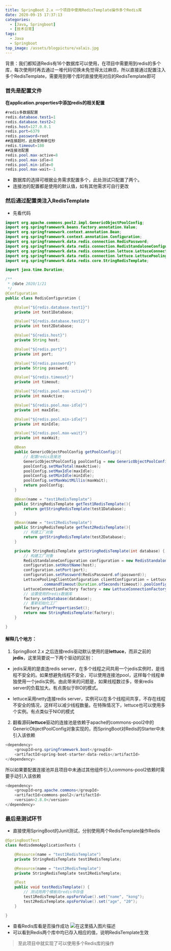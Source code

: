 ```yaml
---
title: SpringBoot 2.x 一个项目中使用RedisTemplate操作多个Redis库
date: 2020-09-15 17:37:13
categories:
  - [Java, Springboot]
  - [技术日常]
tags:
  - Java
  - Springboot
top_image: /assets/blogpicture/valais.jpg
---
```


背景：我们都知道Redis有16个数据库可以使用，在项目中需要用到redis的多个库，每次使用时再去通过一堆代码切换未免觉得太过麻烦，所以直接通过配置注入多个RedisTemplate，需要用到哪个库时直接使用对应的RedisTemplate即可
<!-- more -->

### 首先是配置文件
**在application.properties中添加redis的相关配置**

```java
#redis多数据配置
redis.database.test1=1
redis.database.test2=2
redis.host=127.0.0.1
redis.port=6379
redis.password=root
##连接超时，此处使用单位秒
redis.timeout=180
##连接池配置
redis.pool.max-active=8
redis.pool.max-idle=8
redis.pool.min-idle=0
redis.pool.max-wait=-1
```
- 数据库的选择可根据业务需求配置多个，此处测试只配置了两个。
- 连接池的配置都是使用的默认值，如有其他需求可自行更改

### 然后通过配置类注入RedisTemplate
- 先看代码
```java
import org.apache.commons.pool2.impl.GenericObjectPoolConfig;
import org.springframework.beans.factory.annotation.Value;
import org.springframework.context.annotation.Bean;
import org.springframework.context.annotation.Configuration;
import org.springframework.data.redis.connection.RedisPassword;
import org.springframework.data.redis.connection.RedisStandaloneConfiguration;
import org.springframework.data.redis.connection.lettuce.LettuceConnectionFactory;
import org.springframework.data.redis.connection.lettuce.LettucePoolingClientConfiguration;
import org.springframework.data.redis.core.StringRedisTemplate;

import java.time.Duration;

/**
 * @date 2020/1/21
 */
@Configuration
public class RedisConfiguration {

    @Value("${redis.database.test1}")
    private int test1Database;

    @Value("${redis.database.test2}")
    private int test2Database;

    @Value("${redis.host}")
    private String host;

    @Value("${redis.port}")
    private int port;

    @Value("${redis.password}")
    private String password;

    @Value("${redis.timeout}")
    private int timeout;

    @Value("${redis.pool.max-active}")
    private int maxActive;

    @Value("${redis.pool.max-idle}")
    private int maxIdle;

    @Value("${redis.pool.min-idle}")
    private int minIdle;

    @Value("${redis.pool.max-wait}")
    private int maxWait;

    @Bean
    public GenericObjectPoolConfig getPoolConfig(){
        // 配置redis连接池
        GenericObjectPoolConfig poolConfig = new GenericObjectPoolConfig();
        poolConfig.setMaxTotal(maxActive);
        poolConfig.setMaxIdle(maxIdle);
        poolConfig.setMinIdle(minIdle);
        poolConfig.setMaxWaitMillis(maxWait);
        return poolConfig;
    }

    @Bean(name = "test1RedisTemplate")
    public StringRedisTemplate getTest1RedisTemplate(){
        return getStringRedisTemplate(test1Database);
    }

    @Bean(name = "test2RedisTemplate")
    public StringRedisTemplate getTest2RedisTemplate(){
        // 构建工厂对象
        return getStringRedisTemplate(test2Database);
    }

    private StringRedisTemplate getStringRedisTemplate(int database) {
        // 构建工厂对象
        RedisStandaloneConfiguration configuration = new RedisStandaloneConfiguration();
        configuration.setHostName(host);
        configuration.setPort(port);
        configuration.setPassword(RedisPassword.of(password));
        LettucePoolingClientConfiguration clientConfiguration = LettucePoolingClientConfiguration.builder()
                .commandTimeout(Duration.ofSeconds(timeout)).poolConfig(getPoolConfig()).build();
        LettuceConnectionFactory factory = new LettuceConnectionFactory(configuration, clientConfiguration);
        // 设置使用的redis数据库
        factory.setDatabase(database);
        // 重新初始化工厂
        factory.afterPropertiesSet();
        return new StringRedisTemplate(factory);
    }

}
```
#### 解释几个地方：
1. SpringBoot 2.x 之后连接redis驱动默认使用的是**lettuce**，而非之前的**jedis**，这里简要说一下两个驱动的区别：
- jedis采用的是直连redis server，在多个线程之间共用一个jedis实例时，是线程不安全的。如果想避免线程不安全，可以使用连接池pool，这样每个线程单独使用一个jedis实例。由此带来的问题是，如果线程数过多，带来redis server的负载加大。有点类似于BIO的模式。

- lettuce采用netty连接redis server，实例可以在多个线程间共享，不存在线程不安全的情况，这样可以减少线程数量。在特殊情况下，lettuce也可以使用多个实例。有点类似于NIO的模式

2. 翻看源码**lettuce**驱动的连接池是依赖于apache的commons-pool2中的GenericObjectPoolConfig对象实现的，而SpringBoot对Redis的Starter中未引入该依赖
```java
<dependency>
    <groupId>org.springframework.boot</groupId>
    <artifactId>spring-boot-starter-data-redis</artifactId>
</dependency>
```
所以如果要配置连接池并且项目中未通过其他组件引入commons-pool2依赖时需要手动引入该依赖
```java
<dependency>
    <groupId>org.apache.commons</groupId>
    <artifactId>commons-pool2</artifactId>
    <version>2.8.0</version>
</dependency>
```
### 最后是测试环节
- 直接使用SpringBoot的Junit测试，分别使用两个RedisTemplate操作Redis
```java
@SpringBootTest
class RedisdemoApplicationTests {

    @Resource(name = "test1RedisTemplate")
    private StringRedisTemplate test1RedisTemplate;

    @Resource(name = "test2RedisTemplate")
    private StringRedisTemplate test2RedisTemplate;

    @Test
    public void testRedisTemplate() {
        // 测试用两个模板向redis中存值
        test1RedisTemplate.opsForValue().set("name", "kong");
        test2RedisTemplate.opsForValue().set("age", "20");
    }

}
```
- 查看Redis库看是否操作成功
![在这里插入图片描述](https://img-blog.csdnimg.cn/20200122172854752.png?x-oss-process=image/watermark,type_ZmFuZ3poZW5naGVpdGk,shadow_10,text_aHR0cHM6Ly9ibG9nLmNzZG4ubmV0L3dlaXhpbl80MjIzMzUwMA==,size_16,color_FFFFFF,t_70)
- 可以看到Redis两个库中均已存入相应的值，说明RedisTemplate生效

> 至此项目中就实现了可以使用多个Redis库的操作
